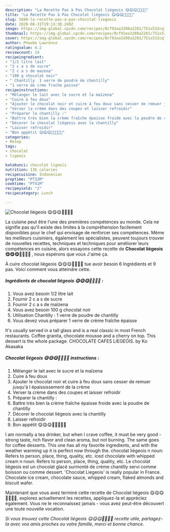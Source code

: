 ```yaml
---
description: "La Recette Pas à Pas Chocolat liégeois 😋😋😋🍫🍫🍫🍫"
title: "La Recette Pas à Pas Chocolat liégeois 😋😋😋🍫🍫🍫🍫"
slug: 5848-la-recette-pas-a-pas-chocolat-liegeois
date: 2020-08-31T19:13:30.249Z
image: https://img-global.cpcdn.com/recipes/8cf91ea3208a2281/751x532cq70/chocolat-liegeois-😋😋😋🍫🍫🍫🍫-photo-principale-de-la-recette.jpg
thumbnail: https://img-global.cpcdn.com/recipes/8cf91ea3208a2281/751x532cq70/chocolat-liegeois-😋😋😋🍫🍫🍫🍫-photo-principale-de-la-recette.jpg
cover: https://img-global.cpcdn.com/recipes/8cf91ea3208a2281/751x532cq70/chocolat-liegeois-😋😋😋🍫🍫🍫🍫-photo-principale-de-la-recette.jpg
author: Phoebe Lawrence
ratingvalue: 4.2
reviewcount: 14
recipeingredient:
- "1/2 litre lait"
- "2 c a s de sucre"
- "2 c a s de mazena"
- "100 g chocolat noir"
- " Chantilly  1 verre de poudre de chantilly"
- "1 verre de crme frache paisse"
recipeinstructions:
- "Mélanger le lait avec le sucre et la maïzena"
- "Cuire à feu doux"
- "Ajouter le chocolat noir et cuire à feu doux sans cesser de remuer jusqu&#39;à l épaississement de la crème"
- "Verser la crème dans des coupes et laisser refroidir"
- "Préparer la chantilly :"
- "Battre très bien la crème fraîche épaisse froide avec la poudre de chantilly"
- "Décorer le chocolat liégeois avec la chantilly"
- "Laisser refroidir"
- "Bon appétit 😋😋😋🍫🍫🍫🧁🧁"
categories:
- Resep
tags:
- chocolat
- ligeois

katakunci: chocolat ligeois 
nutrition: 136 calories
recipecuisine: Indonesian
preptime: "PT32M"
cooktime: "PT41M"
recipeyield: "2"
recipecategory: Lunch

---
```



![Chocolat liégeois 😋😋😋🍫🍫🍫🍫](https://img-global.cpcdn.com/recipes/8cf91ea3208a2281/751x532cq70/chocolat-liegeois-😋😋😋🍫🍫🍫🍫-photo-principale-de-la-recette.jpg)

La cuisine peut être l'une des premières compétences au monde. Cela ne signifie pas qu'il existe des limites à la compréhension facilement disponibles pour le chef qui envisage de renforcer ses compétences. Même les meilleurs cuisiniers, également les spécialistes, peuvent toujours trouver de nouvelles recettes, techniques et techniques pour améliorer leurs compétences en cuisine, alors essayons cette recette de <strong> Chocolat liégeois 😋😋😋🍫🍫🍫🍫 </strong>, nous espérons que vous J'aime ça.

<!--inarticleads1-->

À cuire chocolat liégeois 😋😋😋🍫🍫🍫🍫 tue avoir besoin 6 Ingrédients et 9 pas. Voici comment vous atteindre cette.

##### Ingrédients de chocolat liégeois 😋😋😋🍫🍫🍫🍫 :

1. Vous avez besoin 1/2 litre lait
1. Fournir 2 c a s de sucre
1. Fournir 2 c a s de maïzena
1. Vous avez besoin 100 g chocolat noir
1. Utilisation  Chantilly : 1 verre de poudre de chantilly
1. Vous devez vous préparer 1 verre de crème fraîche épaisse


It&#39;s usually served in a tall glass and is a real classic in most French restaurants. Coffee granita, chocolate mousse and a cherry on top. This dessert is the whole package. CHOCOLATE CAFES LIEGEOIS. by Ko Akasaka 

<!--inarticleads2-->

##### Chocolat liégeois 😋😋😋🍫🍫🍫🍫 instructions :

1. Mélanger le lait avec le sucre et la maïzena
1. Cuire à feu doux
1. Ajouter le chocolat noir et cuire à feu doux sans cesser de remuer jusqu&#39;à l épaississement de la crème
1. Verser la crème dans des coupes et laisser refroidir
1. Préparer la chantilly :
1. Battre très bien la crème fraîche épaisse froide avec la poudre de chantilly
1. Décorer le chocolat liégeois avec la chantilly
1. Laisser refroidir
1. Bon appétit 😋😋😋🍫🍫🍫🧁🧁


I am normally a tea drinker, but when I crave coffee, it must be very good - strong taste, rich flavor and clean aroma, but not burning. The same goes for coffee desserts. This one has all my favorite ingredients, and with the weather warming up it is perfect now through the. chocolat liégeois n noun: Refers to person, place, thing, quality, etc. iced chocolate with whipped cream n noun: Refers to person, place, thing, quality, etc. Le chocolat liégeois est un chocolat glacé surmonté de crème chantilly servi comme boisson ou comme dessert. &#39;Chocolat Liegeois&#39; is really popular in France. Chocolate ice cream, chocolate sauce, whipped cream, flaked almonds and biscuit wafer. 

<!--inarticleads1-->

<p>
Maintenant que vous avez terminé cette recette de Chocolat liégeois 😋😋😋🍫🍫🍫🍫, explorez actuellement les recettes, appliquez-la et appréciez également. Vous ne le reconnaissez jamais - vous avez peut-être découvert une toute nouvelle vocation.
</p>

<p>
<i>Si vous trouvez cette Chocolat liégeois 😋😋😋🍫🍫🍫🍫 recette utile, partagez-la avec vos amis proches ou votre famille, merci et bonne chance.</i>
</p>
